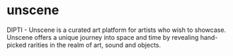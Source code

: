 # unscene
DIPTI - Unscene is a curated art platform for artists who wish to showcase.  Unscene offers a unique journey into space and time by revealing hand-picked rarities in the realm of art, sound and objects.

